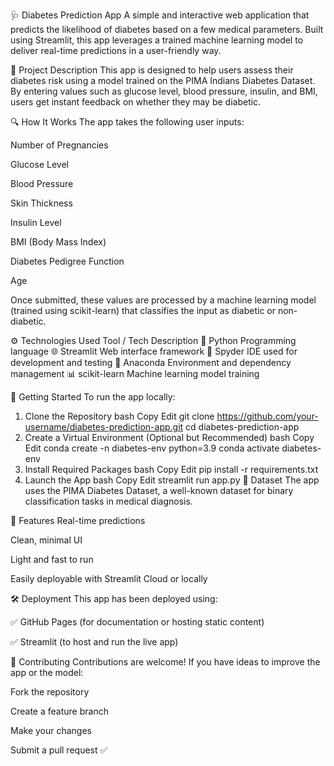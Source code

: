 🩺 Diabetes Prediction App
A simple and interactive web application that predicts the likelihood of diabetes based on a few medical parameters. Built using Streamlit, this app leverages a trained machine learning model to deliver real-time predictions in a user-friendly way.

📌 Project Description
This app is designed to help users assess their diabetes risk using a model trained on the PIMA Indians Diabetes Dataset. By entering values such as glucose level, blood pressure, insulin, and BMI, users get instant feedback on whether they may be diabetic.

🔍 How It Works
The app takes the following user inputs:

Number of Pregnancies

Glucose Level

Blood Pressure

Skin Thickness

Insulin Level

BMI (Body Mass Index)

Diabetes Pedigree Function

Age

Once submitted, these values are processed by a machine learning model (trained using scikit-learn) that classifies the input as diabetic or non-diabetic.

⚙️ Technologies Used
Tool / Tech	Description
🐍 Python	Programming language
🌐 Streamlit	Web interface framework
🧪 Spyder	IDE used for development and testing
🧰 Anaconda	Environment and dependency management
📊 scikit-learn	Machine learning model training

🚀 Getting Started
To run the app locally:

1. Clone the Repository
bash
Copy
Edit
git clone https://github.com/your-username/diabetes-prediction-app.git
cd diabetes-prediction-app
2. Create a Virtual Environment (Optional but Recommended)
bash
Copy
Edit
conda create -n diabetes-env python=3.9
conda activate diabetes-env
3. Install Required Packages
bash
Copy
Edit
pip install -r requirements.txt
4. Launch the App
bash
Copy
Edit
streamlit run app.py
📂 Dataset
The app uses the PIMA Diabetes Dataset, a well-known dataset for binary classification tasks in medical diagnosis.

🌟 Features
Real-time predictions

Clean, minimal UI

Light and fast to run

Easily deployable with Streamlit Cloud or locally

🛠 Deployment
This app has been deployed using:

✅ GitHub Pages (for documentation or hosting static content)

✅ Streamlit (to host and run the live app)

🤝 Contributing
Contributions are welcome! If you have ideas to improve the app or the model:

Fork the repository

Create a feature branch

Make your changes

Submit a pull request ✅

